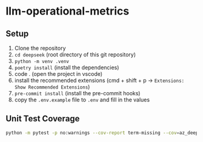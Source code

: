 # llm-operational-metrics


## Setup

1. Clone the repository
2. `cd deepseek` (root directory of this git repository)
3. `python -m venv .venv`
4. `poetry install` (install the dependencies)
5. code . (open the project in vscode)
6. install the recommended extensions (cmd + shift + p -> `Extensions: Show Recommended Extensions`)
7. `pre-commit install` (install the pre-commit hooks)
8. copy the `.env.example` file to `.env` and fill in the values

## Unit Test Coverage

```sh
python -m pytest -p no:warnings --cov-report term-missing --cov=az_deepseek tests
```

